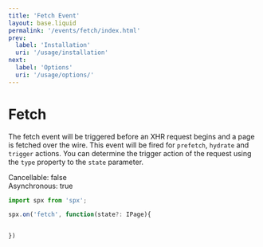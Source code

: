 ```yaml
---
title: 'Fetch Event'
layout: base.liquid
permalink: '/events/fetch/index.html'
prev:
  label: 'Installation'
  uri: '/usage/installation'
next:
  label: 'Options'
  uri: '/usage/options/'
---
```


# Fetch

The fetch event will be triggered before an XHR request begins and a page is fetched over the wire. This event will be fired for `prefetch`, `hydrate` and `trigger` actions. You can determine the trigger action of the request using the `type` property to the `state` parameter.

<span class="fc-gray">Cancellable</span>: <span class="ff-code fs-md fc-cyan">false</span><br>
<span class="fc-gray">Asynchronous</span>: <span class="ff-code fs-md fc-green">true</span>

<!-- prettier-ignore -->
```js
import spx from 'spx';

spx.on('fetch', function(state?: IPage){


})
```
